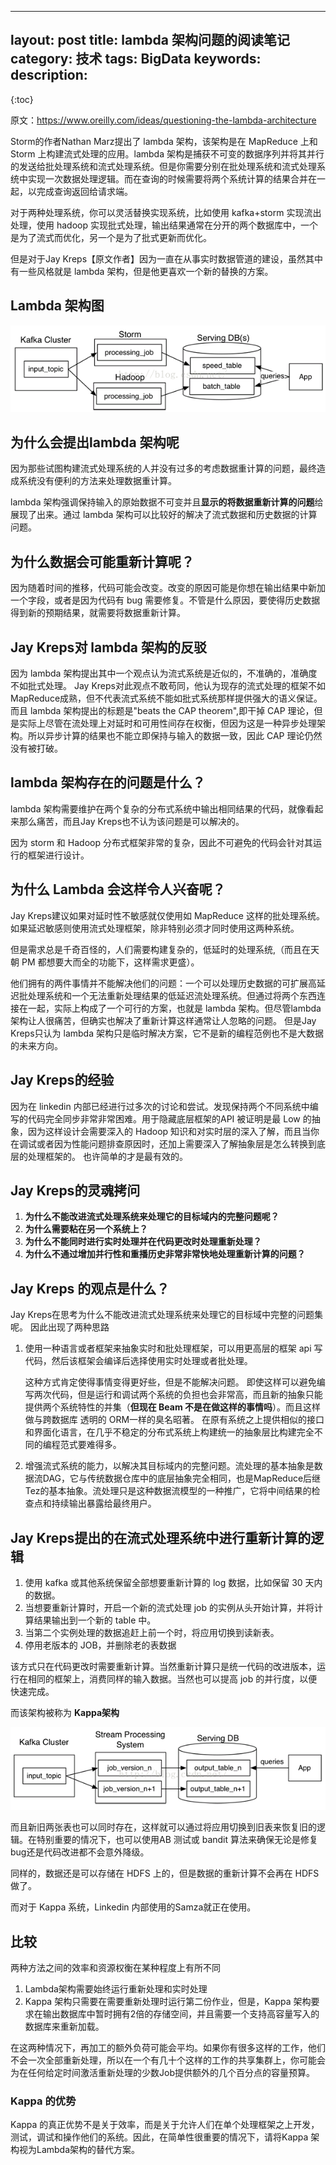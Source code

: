    ---
layout: post
title: lambda 架构问题的阅读笔记
category: 技术
tags: BigData
keywords: 
description: 
---
 
{:toc}


原文：<https://www.oreilly.com/ideas/questioning-the-lambda-architecture>

Storm的作者Nathan Marz提出了 lambda 架构，该架构是在 MapReduce 上和 Storm 上构建流式处理的应用。lambda 架构是捕获不可变的数据序列并将其并行的发送给批处理系统和流式处理系统。但是你需要分别在批处理系统和流式处理系统中实现一次数据处理逻辑。而在查询的时候需要将两个系统计算的结果合并在一起，以完成查询返回给请求端。

对于两种处理系统，你可以灵活替换实现系统，比如使用 kafka+storm 实现流出处理，使用 hadoop 实现批式处理，输出结果通常在分开的两个数据库中，一个是为了流式而优化，另一个是为了批式更新而优化。

但是对于Jay Kreps【原文作者】因为一直在从事实时数据管道的建设，虽然其中有一些风格就是 lambda 架构，但是他更喜欢一个新的替换的方案。

## Lambda 架构图

![Lambda 架构](//raw.githubusercontent.com/George5814/blog-pic/master/image/arch/lambda-arch.png)


## 为什么会提出lambda 架构呢

因为那些试图构建流式处理系统的人并没有过多的考虑数据重计算的问题，最终造成系统没有便利的方法来处理数据重计算。

lambda 架构强调保持输入的原始数据不可变并且**显示的将数据重新计算的问题**给展现了出来。通过 lambda 架构可以比较好的解决了流式数据和历史数据的计算问题。



## 为什么数据会可能重新计算呢？

因为随着时间的推移，代码可能会改变。改变的原因可能是你想在输出结果中新加一个字段，或者是因为代码有 bug 需要修复。不管是什么原因，要使得历史数据得到新的预期结果，就需要将数据重新计算。


## Jay Kreps对 lambda 架构的反驳

因为 lambda 架构提出其中一个观点认为流式系统是近似的，不准确的，准确度不如批式处理。
Jay Kreps对此观点不敢苟同，他认为现存的流式处理的框架不如 MapReduce成熟，但不代表流式系统不能如批式系统那样提供强大的语义保证。而且 lambda 架构提出的标题是"beats the CAP theorem",即干掉 CAP 理论，但是实际上尽管在流处理上对延时和可用性间存在权衡，但因为这是一种异步处理架构。所以异步计算的结果也不能立即保持与输入的数据一致，因此 CAP 理论仍然没有被打破。


## lambda 架构存在的问题是什么？

lambda 架构需要维护在两个复杂的分布式系统中输出相同结果的代码，就像看起来那么痛苦，而且Jay Kreps也不认为该问题是可以解决的。

因为 storm 和 Hadoop 分布式框架非常的复杂，因此不可避免的代码会针对其运行的框架进行设计。


## 为什么 Lambda 会这样令人兴奋呢？

Jay Kreps建议如果对延时性不敏感就仅使用如 MapReduce 这样的批处理系统。如果延迟敏感则使用流式处理框架，除非特别必须才同时使用这两种系统。

但是需求总是千奇百怪的，人们需要构建复杂的，低延时的处理系统,（而且在天朝 PM 都想要大而全的功能下，这样需求更盛）。

他们拥有的两件事情并不能解决他们的问题：一个可以处理历史数据的可扩展高延迟批处理系统和一个无法重新处理结果的低延迟流处理系统。但通过将两个东西连接在一起，实际上构成了一个可行的方案，也就是 lambda 架构。但尽管lambda 架构让人很痛苦，但确实也解决了重新计算这样通常让人忽略的问题。
但是Jay Kreps只认为 lambda 架构只是临时解决方案，它不是新的编程范例也不是大数据的未来方向。

## Jay Kreps的经验

因为在 linkedin 内部已经进行过多次的讨论和尝试。发现保持两个不同系统中编写的代码完全同步非常非常困难。用于隐藏底层框架的API 被证明是最 Low 的抽象，因为这样设计会需要深入的 Hadoop 知识和对实时层的深入了解，而且当你在调试或者因为性能问题排查原因时，还加上需要深入了解抽象层是怎么转换到底层的处理框架的。 也许简单的才是最有效的。


## Jay Kreps的灵魂拷问

1. **为什么不能改进流式处理系统来处理它的目标域内的完整问题呢？**
2. **为什么需要粘在另一个系统上？**
3. **为什么不能同时进行实时处理并在代码更改时处理重新处理？**
4. **为什么不通过增加并行性和重播历史非常非常快地处理重新计算的问题？**


## Jay Kreps 的观点是什么？

Jay Kreps在思考为什么不能改进流式处理系统来处理它的目标域中完整的问题集呢。
因此出现了两种思路

1. 使用一种语言或者框架来抽象实时和批处理框架，可以用更高层的框架 api 写代码，然后该框架会编译后选择使用实时处理或者批处理。
   
   这种方式肯定使得事情变得更好些，但是不能解决问题。
   即使这样可以避免编写两次代码，但是运行和调试两个系统的负担也会非常高，而且新的抽象只能提供两个系统特性的并集（**但现在 Beam 不是在做这样的事情吗**）。而且这样做与跨数据库 透明的 ORM一样的臭名昭著。
   在原有系统之上提供相似的接口和界面化语言，在几乎不稳定的分布式系统上构建统一的抽象层比构建完全不同的编程范式要难得多。
2. 增强流式系统的能力，以解决其目标域内的完整问题。流处理的基本抽象是数据流DAG，它与传统数据仓库中的底层抽象完全相同，也是MapReduce后继Tez的基本抽象。流处理只是这种数据流模型的一种推广，它将中间结果的检查点和持续输出暴露给最终用户。

## Jay Kreps提出的在流式处理系统中进行重新计算的逻辑

1. 使用 kafka 或其他系统保留全部想要重新计算的 log 数据，比如保留 30 天内的数据。
2. 当想要重新计算时，开启一个新的流式处理 job 的实例从头开始计算，并将计算结果输出到一个新的 table 中。
3. 当第二个实例处理的数据追赶上前一个时，将应用切换到读新表。
4. 停用老版本的 JOB，并删除老的表数据

该方式只在代码更改时需要重新计算。当然重新计算只是统一代码的改进版本，运行在相同的框架上，消费同样的输入数据。当然也可以提高 job 的并行度，以便快速完成。

而该架构被称为 **Kappa架构**

![Lambda 架构](//raw.githubusercontent.com/George5814/blog-pic/master/image/arch/kappa-arch.png)


而且新旧两张表也可以同时存在，这样就可以通过将应用切换到旧表来恢复旧的逻辑。在特别重要的情况下，也可以使用AB 测试或 bandit 算法来确保无论是修复bug还是代码改进都不会意外降级。

同样的，数据还是可以存储在 HDFS 上的，但是数据的重新计算不会再在 HDFS 做了。

而对于 Kappa 系统，Linkedin 内部使用的Samza就正在使用。


## 比较

两种方法之间的效率和资源权衡在某种程度上有所不同
1. Lambda架构需要始终运行重新处理和实时处理
2. Kappa 架构只需要在需要重新处理时运行第二份作业，但是，Kappa 架构要求在输出数据库中暂时拥有2倍的存储空间，并且需要一个支持高容量写入的数据库来重新加载。

在这两种情况下，再加工的额外负荷可能会平均。如果你有很多这样的工作，他们不会一次全部重新处理，所以在一个有几十个这样的工作的共享集群上，你可能会为在任何给定时间激活重新处理的少数Job提供额外的几个百分点的容量预算。

### Kappa 的优势

Kappa 的真正优势不是关于效率，而是关于允许人们在单个处理框架之上开发，测试，调试和操作他们的系统。因此，在简单性很重要的情况下，请将Kappa 架构视为Lambda架构的替代方案。








